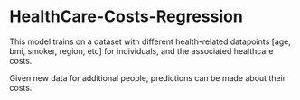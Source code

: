 # HealthCare-Costs-Regression

This model trains on a dataset with different health-related datapoints [age, bmi, smoker, region, etc] for individuals, and the associated healthcare costs.

Given new data for additional people, predictions can be made about their costs.
